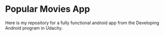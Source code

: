 # Popular Movies App

Here is my repository for a fully functional android app from the Developing Android program in Udacity.